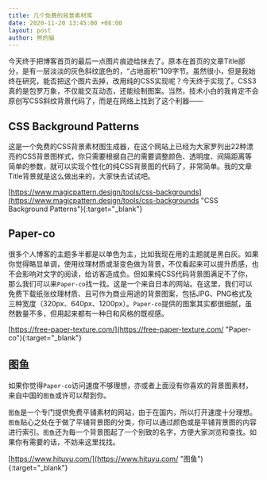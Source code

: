 ```yaml
---
title: 几个免费的背景素材库
date: 2020-11-20 13:45:00 +08:00
layout: post
author: 熊的猫
---
```


今天终于把博客首页的最后一点图片痕迹给抹去了。原本在首页的文章Title部分，是有一层淡淡的灰色斜纹底色的，“占地面积”109字节。虽然很小，但是我始终在研究，能否把这个图片去掉，改用纯的CSS实现呢？今天终于实现了。CSS3真的是包罗万象，不仅能交互动态，还能绘制图案。当然，技术小白的我肯定不会原创写CSS斜纹背景代码了，而是在网络上找到了这个利器——

## CSS Background Patterns

这是一个免费的CSS背景素材图生成器，在这个网站上已经为大家罗列出22种漂亮的CSS背景图样式，你只需要根据自己的需要调整颜色、透明度、间隔距离等简单的参数，就可以实现个性化的纯CSS背景图的代码了，非常简单。我的文章Title背景就是这么做出来的，大家快去试试吧。

[https://www.magicpattern.design/tools/css-backgrounds](https://www.magicpattern.design/tools/css-backgrounds "CSS Background Patterns"){:target="_blank"}

## Paper-co

很多个人博客的主题多半都是以单色为主，比如我现在用的主题就是黑白灰。如果你觉得略显单调，使用纹理材质或渐变色做为背景，不仅看起来可以提升质感，也不会影响对文字的阅读，给访客造成负。但如果纯CSS代码背景图满足不了你，那么我们可以来`Paper-co`找一找。这是一个来自日本的网站。在这里，我们可以免费下载纸张纹理材质、且可作为商业用途的背景图案，包括JPG、PNG格式及三种宽度（320px、640px、1200px）。`Paper-co`提供的图案其实都很细腻，虽然数量不多，但用起来都有一种日和风格的既视感。

[https://free-paper-texture.com/](https://free-paper-texture.com/ "Paper-co"){:target="_blank"}

## 图鱼

如果你觉得`Paper-co`访问速度不够理想，亦或者上面没有你喜欢的背景图素材，来自中国的`图鱼`或许可以帮到你。

`图鱼`是一个专门提供免费平铺素材的网站，由于在国内，所以打开速度十分理想。`图鱼`贴心之处在于做了平铺背景图的分类，你可以通过颜色或是平铺背景图的内容进行索引。`图鱼`还为每一个背景图起了一个别致的名字，方便大家浏览和查找。如果你有需要的话，不妨来这里找找。

[https://www.hituyu.com/](https://www.hituyu.com/ "图鱼"){:target="_blank"}